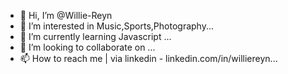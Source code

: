 - 👋 Hi, I’m @Willie-Reyn
- 👀 I’m interested in Music,Sports,Photography...
- 🌱 I’m currently learning Javascript ...
- 💞️ I’m looking to collaborate on ...
- 📫 How to reach me | via linkedin - linkedin.com/in/williereyn...

<!---
Willie-Reyn/Willie-Reyn is a ✨ special ✨ repository because its `README.md` (this file) appears on your GitHub profile.
You can click the Preview link to take a look at your changes.
--->
